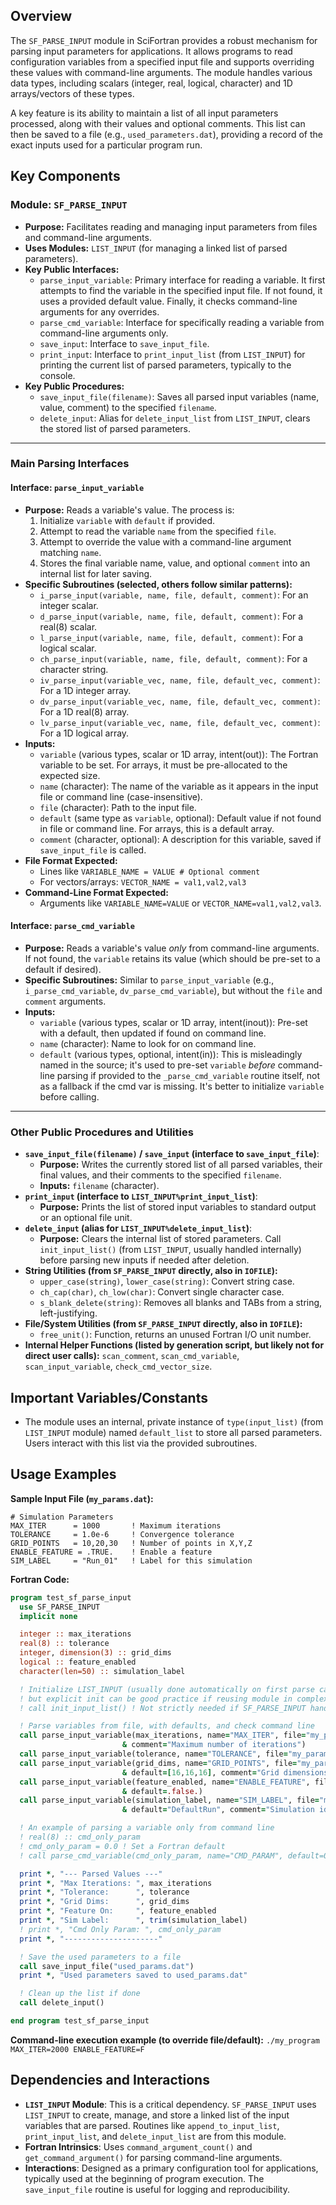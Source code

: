 ## Overview

The `SF_PARSE_INPUT` module in SciFortran provides a robust mechanism for parsing input parameters for applications. It allows programs to read configuration variables from a specified input file and supports overriding these values with command-line arguments. The module handles various data types, including scalars (integer, real, logical, character) and 1D arrays/vectors of these types.

A key feature is its ability to maintain a list of all input parameters processed, along with their values and optional comments. This list can then be saved to a file (e.g., `used_parameters.dat`), providing a record of the exact inputs used for a particular program run.

## Key Components

### Module: `SF_PARSE_INPUT`
- **Purpose:** Facilitates reading and managing input parameters from files and command-line arguments.
- **Uses Modules:** `LIST_INPUT` (for managing a linked list of parsed parameters).
- **Key Public Interfaces:**
    - `parse_input_variable`: Primary interface for reading a variable. It first attempts to find the variable in the specified input file. If not found, it uses a provided default value. Finally, it checks command-line arguments for any overrides.
    - `parse_cmd_variable`: Interface for specifically reading a variable from command-line arguments only.
    - `save_input`: Interface to `save_input_file`.
    - `print_input`: Interface to `print_input_list` (from `LIST_INPUT`) for printing the current list of parsed parameters, typically to the console.
- **Key Public Procedures:**
    - `save_input_file(filename)`: Saves all parsed input variables (name, value, comment) to the specified `filename`.
    - `delete_input`: Alias for `delete_input_list` from `LIST_INPUT`, clears the stored list of parsed parameters.

---

### Main Parsing Interfaces

#### Interface: `parse_input_variable`
- **Purpose:** Reads a variable's value. The process is:
    1. Initialize `variable` with `default` if provided.
    2. Attempt to read the variable `name` from the specified `file`.
    3. Attempt to override the value with a command-line argument matching `name`.
    4. Stores the final variable name, value, and optional `comment` into an internal list for later saving.
- **Specific Subroutines (selected, others follow similar patterns):**
    - `i_parse_input(variable, name, file, default, comment)`: For an integer scalar.
    - `d_parse_input(variable, name, file, default, comment)`: For a real(8) scalar.
    - `l_parse_input(variable, name, file, default, comment)`: For a logical scalar.
    - `ch_parse_input(variable, name, file, default, comment)`: For a character string.
    - `iv_parse_input(variable_vec, name, file, default_vec, comment)`: For a 1D integer array.
    - `dv_parse_input(variable_vec, name, file, default_vec, comment)`: For a 1D real(8) array.
    - `lv_parse_input(variable_vec, name, file, default_vec, comment)`: For a 1D logical array.
- **Inputs:**
    - `variable` (various types, scalar or 1D array, intent(out)): The Fortran variable to be set. For arrays, it must be pre-allocated to the expected size.
    - `name` (character): The name of the variable as it appears in the input file or command line (case-insensitive).
    - `file` (character): Path to the input file.
    - `default` (same type as `variable`, optional): Default value if not found in file or command line. For arrays, this is a default array.
    - `comment` (character, optional): A description for this variable, saved if `save_input_file` is called.
- **File Format Expected:**
    - Lines like `VARIABLE_NAME = VALUE # Optional comment`
    - For vectors/arrays: `VECTOR_NAME = val1,val2,val3`
- **Command-Line Format Expected:**
    - Arguments like `VARIABLE_NAME=VALUE` or `VECTOR_NAME=val1,val2,val3`.

#### Interface: `parse_cmd_variable`
- **Purpose:** Reads a variable's value *only* from command-line arguments. If not found, the `variable` retains its value (which should be pre-set to a default if desired).
- **Specific Subroutines:** Similar to `parse_input_variable` (e.g., `i_parse_cmd_variable`, `dv_parse_cmd_variable`), but without the `file` and `comment` arguments.
- **Inputs:**
    - `variable` (various types, scalar or 1D array, intent(inout)): Pre-set with a default, then updated if found on command line.
    - `name` (character): Name to look for on command line.
    - `default` (various types, optional, intent(in)): This is misleadingly named in the source; it's used to pre-set `variable` *before* command-line parsing if provided to the `_parse_cmd_variable` routine itself, not as a fallback if the cmd var is missing. It's better to initialize `variable` before calling.

---

### Other Public Procedures and Utilities

-   **`save_input_file(filename)` / `save_input` (interface to `save_input_file`)**:
    -   **Purpose:** Writes the currently stored list of all parsed variables, their final values, and their comments to the specified `filename`.
    -   **Inputs:** `filename` (character).
-   **`print_input` (interface to `LIST_INPUT%print_input_list`)**:
    -   **Purpose:** Prints the list of stored input variables to standard output or an optional file unit.
-   **`delete_input` (alias for `LIST_INPUT%delete_input_list`)**:
    -   **Purpose:** Clears the internal list of stored parameters. Call `init_input_list()` (from `LIST_INPUT`, usually handled internally) before parsing new inputs if needed after deletion.
-   **String Utilities (from `SF_PARSE_INPUT` directly, also in `IOFILE`):**
    -   `upper_case(string)`, `lower_case(string)`: Convert string case.
    -   `ch_cap(char)`, `ch_low(char)`: Convert single character case.
    -   `s_blank_delete(string)`: Removes all blanks and TABs from a string, left-justifying.
-   **File/System Utilities (from `SF_PARSE_INPUT` directly, also in `IOFILE`):**
    -   `free_unit()`: Function, returns an unused Fortran I/O unit number.
-   **Internal Helper Functions (listed by generation script, but likely not for direct user calls):** `scan_comment`, `scan_cmd_variable`, `scan_input_variable`, `check_cmd_vector_size`.

## Important Variables/Constants

-   The module uses an internal, private instance of `type(input_list)` (from `LIST_INPUT` module) named `default_list` to store all parsed parameters. Users interact with this list via the provided subroutines.

## Usage Examples

**Sample Input File (`my_params.dat`):**
```
# Simulation Parameters
MAX_ITER      = 1000       ! Maximum iterations
TOLERANCE     = 1.0e-6     ! Convergence tolerance
GRID_POINTS   = 10,20,30   ! Number of points in X,Y,Z
ENABLE_FEATURE = .TRUE.    ! Enable a feature
SIM_LABEL     = "Run_01"   ! Label for this simulation
```

**Fortran Code:**
```fortran
program test_sf_parse_input
  use SF_PARSE_INPUT
  implicit none

  integer :: max_iterations
  real(8) :: tolerance
  integer, dimension(3) :: grid_dims
  logical :: feature_enabled
  character(len=50) :: simulation_label

  ! Initialize LIST_INPUT (usually done automatically on first parse call if needed,
  ! but explicit init can be good practice if reusing module in complex ways)
  ! call init_input_list() ! Not strictly needed if SF_PARSE_INPUT handles it.

  ! Parse variables from file, with defaults, and check command line
  call parse_input_variable(max_iterations, name="MAX_ITER", file="my_params.dat", default=500, &
                         & comment="Maximum number of iterations")
  call parse_input_variable(tolerance, name="TOLERANCE", file="my_params.dat", default=1.0d-5)
  call parse_input_variable(grid_dims, name="GRID_POINTS", file="my_params.dat", &
                         & default=[16,16,16], comment="Grid dimensions (X,Y,Z)")
  call parse_input_variable(feature_enabled, name="ENABLE_FEATURE", file="my_params.dat", &
                         & default=.false.)
  call parse_input_variable(simulation_label, name="SIM_LABEL", file="my_params.dat", &
                         & default="DefaultRun", comment="Simulation identifier")

  ! An example of parsing a variable only from command line
  ! real(8) :: cmd_only_param
  ! cmd_only_param = 0.0 ! Set a Fortran default
  ! call parse_cmd_variable(cmd_only_param, name="CMD_PARAM", default=0.001d0) ! default here is for the list entry

  print *, "--- Parsed Values ---"
  print *, "Max Iterations: ", max_iterations
  print *, "Tolerance:      ", tolerance
  print *, "Grid Dims:      ", grid_dims
  print *, "Feature On:     ", feature_enabled
  print *, "Sim Label:      ", trim(simulation_label)
  ! print *, "Cmd Only Param: ", cmd_only_param
  print *, "---------------------"

  ! Save the used parameters to a file
  call save_input_file("used_params.dat")
  print *, "Used parameters saved to used_params.dat"

  ! Clean up the list if done
  call delete_input()

end program test_sf_parse_input
```
**Command-line execution example (to override file/default):**
`./my_program MAX_ITER=2000 ENABLE_FEATURE=F`

## Dependencies and Interactions

-   **`LIST_INPUT` Module**: This is a critical dependency. `SF_PARSE_INPUT` uses `LIST_INPUT` to create, manage, and store a linked list of the input variables that are parsed. Routines like `append_to_input_list`, `print_input_list`, and `delete_input_list` are from this module.
-   **Fortran Intrinsics**: Uses `command_argument_count()` and `get_command_argument()` for parsing command-line arguments.
-   **Interactions**: Designed as a primary configuration tool for applications, typically used at the beginning of program execution. The `save_input_file` routine is useful for logging and reproducibility.

```
